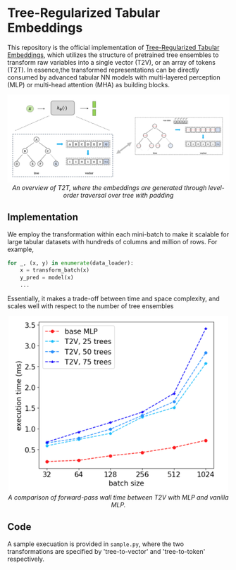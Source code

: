 # Tree-Regularized Tabular Embeddings

This repository is the official implementation of [Tree-Regularized Tabular Embeddings](https://openreview.net/forum?id=dQLDxIPsU4), which utilizes the structure of pretrained tree ensembles to transform raw variables into a single vector (T2V), or an array of tokens (T2T). In essence,the transformed representations can be directly consumed by advanced tabular NN models with multi-layered perception (MLP) or multi-head attention (MHA) as building blocks. 

<p align="center">
<img src="assets/t2t.png" width="800px"/>  
<br>
<em>
An overview of T2T, where the embeddings are generated through level-order traversal over tree with padding 
</em>
</p>


## Implementation 
We employ the transformation within each mini-batch to make it scalable for large tabular datasets with hundreds of columns and million of rows. For example, 

```python 
for _, (x, y) in enumerate(data_loader):
    x = transform_batch(x) 
    y_pred = model(x)
    ...
```

Essentially, it makes a trade-off between time and space complexity, and scales well with respect to the number of tree ensembles

<p align="center">
<img src="assets/t2t-implementations.png" width="500px"/>  
<br>
<em>
A comparison of forward-pass wall time between T2V with MLP and vanilla MLP.
</em>
</p>


## Code 
A sample execuation is provided in `sample.py`, where the two transformations are specified by 'tree-to-vector' and 'tree-to-token' respectively. 
